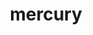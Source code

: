 ---
title: "mercury"
layout: cache
categories: [package, develop-2024-06-16]
meta: {"versions": ["2.3.1"], "compilers": ["cce@=15.0.1", "gcc@=10.3.0", "gcc@=11.1.0", "gcc@=11.4.0", "gcc@=9.4.0", "oneapi@=2024.0.0"], "oss": ["rhel8", "sle_hpc15", "ubuntu20.04", "ubuntu22.04"], "platforms": ["linux"], "targets": ["neoverse_v1", "neoverse_v2", "ppc64le", "x86_64_v3", "x86_64_v4", "zen4"], "stacks": ["data-vis-sdk", "e4s", "e4s-cray-rhel", "e4s-cray-sles", "e4s-neoverse-v2", "e4s-neoverse_v1", "e4s-oneapi", "e4s-power", "root"], "num_specs": 15, "num_specs_by_stack": {"root": 15, "e4s-cray-rhel": 1, "data-vis-sdk": 2, "e4s-oneapi": 2, "e4s": 3, "e4s-power": 2, "e4s-neoverse_v1": 2, "e4s-cray-sles": 1, "e4s-neoverse-v2": 2}}
spec_details: [{"hash": "4xgwurqjxwvmdodgq6qrq7u6lyoww5y7", "compiler": "cce@=15.0.1", "versions": ["2.3.1"], "os": "rhel8", "platform": "linux", "target": "zen4", "variants": ["~bmi", "+boostsys", "build_system=cmake", "build_type=Release", "+checksum", "~debug", "generator=make", "~hwloc", "~ipo", "+mpi", "+ofi", "~psm", "~psm2", "+shared", "+sm", "~ucx", "~udreg"], "stacks": ["root", "e4s-cray-rhel"], "size": "-", "tarball": "https://binaries.spack.io/develop-2024-06-16/build_cache/linux-rhel8-zen4/cce-15.0.1/mercury-2.3.1/linux-rhel8-zen4-cce-15.0.1-mercury-2.3.1-4xgwurqjxwvmdodgq6qrq7u6lyoww5y7.spack"}, {"hash": "sfzww6vv4a6ldbtit7m3gkapiqbxshry", "compiler": "gcc@=11.1.0", "versions": ["2.3.1"], "os": "ubuntu20.04", "platform": "linux", "target": "x86_64_v3", "variants": ["~bmi", "~boostsys", "build_system=cmake", "build_type=Release", "+checksum", "~debug", "generator=make", "~hwloc", "~ipo", "~mpi", "+ofi", "~psm", "~psm2", "+shared", "+sm", "~ucx", "~udreg"], "stacks": ["data-vis-sdk", "root"], "size": "-", "tarball": "https://binaries.spack.io/develop-2024-06-16/build_cache/linux-ubuntu20.04-x86_64_v3/gcc-11.1.0/mercury-2.3.1/linux-ubuntu20.04-x86_64_v3-gcc-11.1.0-mercury-2.3.1-sfzww6vv4a6ldbtit7m3gkapiqbxshry.spack"}, {"hash": "jjtnrxsy56jhmnjh3pcrjauytl3njznd", "compiler": "oneapi@=2024.0.0", "versions": ["2.3.1"], "os": "ubuntu22.04", "platform": "linux", "target": "x86_64_v3", "variants": ["~bmi", "~boostsys", "build_system=cmake", "build_type=Release", "+checksum", "~debug", "generator=make", "~hwloc", "~ipo", "+mpi", "+ofi", "~psm", "~psm2", "+shared", "+sm", "~ucx", "~udreg"], "stacks": ["root", "e4s-oneapi"], "size": "-", "tarball": "https://binaries.spack.io/develop-2024-06-16/build_cache/linux-ubuntu22.04-x86_64_v3/oneapi-2024.0.0/mercury-2.3.1/linux-ubuntu22.04-x86_64_v3-oneapi-2024.0.0-mercury-2.3.1-jjtnrxsy56jhmnjh3pcrjauytl3njznd.spack"}, {"hash": "ttipvpo7ueejaxmjp35fhguvza7mjkdf", "compiler": "gcc@=11.4.0", "versions": ["2.3.1"], "os": "ubuntu22.04", "platform": "linux", "target": "x86_64_v3", "variants": ["~bmi", "~boostsys", "build_system=cmake", "build_type=Release", "+checksum", "~debug", "generator=make", "~hwloc", "~ipo", "+mpi", "+ofi", "~psm", "~psm2", "+shared", "+sm", "~ucx", "~udreg"], "stacks": ["root", "e4s"], "size": "-", "tarball": "https://binaries.spack.io/develop-2024-06-16/build_cache/linux-ubuntu22.04-x86_64_v3/gcc-11.4.0/mercury-2.3.1/linux-ubuntu22.04-x86_64_v3-gcc-11.4.0-mercury-2.3.1-ttipvpo7ueejaxmjp35fhguvza7mjkdf.spack"}, {"hash": "rrr4rv3h7iys4spip4yakj5k5u7lrarc", "compiler": "oneapi@=2024.0.0", "versions": ["2.3.1"], "os": "ubuntu22.04", "platform": "linux", "target": "x86_64_v3", "variants": ["~bmi", "+boostsys", "build_system=cmake", "build_type=Release", "+checksum", "~debug", "generator=make", "~hwloc", "~ipo", "+mpi", "+ofi", "~psm", "~psm2", "+shared", "+sm", "~ucx", "~udreg"], "stacks": ["root", "e4s-oneapi"], "size": "-", "tarball": "https://binaries.spack.io/develop-2024-06-16/build_cache/linux-ubuntu22.04-x86_64_v3/oneapi-2024.0.0/mercury-2.3.1/linux-ubuntu22.04-x86_64_v3-oneapi-2024.0.0-mercury-2.3.1-rrr4rv3h7iys4spip4yakj5k5u7lrarc.spack"}, {"hash": "bvc5jrzrpdnfimk6noswxqojjkdjzpin", "compiler": "gcc@=9.4.0", "versions": ["2.3.1"], "os": "ubuntu20.04", "platform": "linux", "target": "ppc64le", "variants": ["~bmi", "~boostsys", "build_system=cmake", "build_type=Release", "+checksum", "~debug", "generator=make", "~hwloc", "~ipo", "+mpi", "+ofi", "~psm", "~psm2", "+shared", "+sm", "~ucx", "~udreg"], "stacks": ["e4s-power", "root"], "size": "-", "tarball": "https://binaries.spack.io/develop-2024-06-16/build_cache/linux-ubuntu20.04-ppc64le/gcc-9.4.0/mercury-2.3.1/linux-ubuntu20.04-ppc64le-gcc-9.4.0-mercury-2.3.1-bvc5jrzrpdnfimk6noswxqojjkdjzpin.spack"}, {"hash": "buk57ilzlg4ydymx53ozgemcvmdgepjz", "compiler": "gcc@=11.4.0", "versions": ["2.3.1"], "os": "ubuntu22.04", "platform": "linux", "target": "neoverse_v1", "variants": ["~bmi", "~boostsys", "build_system=cmake", "build_type=Release", "+checksum", "~debug", "generator=make", "~hwloc", "~ipo", "+mpi", "+ofi", "~psm", "~psm2", "+shared", "+sm", "~ucx", "~udreg"], "stacks": ["e4s-neoverse_v1", "root"], "size": "-", "tarball": "https://binaries.spack.io/develop-2024-06-16/build_cache/linux-ubuntu22.04-neoverse_v1/gcc-11.4.0/mercury-2.3.1/linux-ubuntu22.04-neoverse_v1-gcc-11.4.0-mercury-2.3.1-buk57ilzlg4ydymx53ozgemcvmdgepjz.spack"}, {"hash": "smehyldqt2pbx42lcpae4tf6bh2rawdm", "compiler": "gcc@=10.3.0", "versions": ["2.3.1"], "os": "sle_hpc15", "platform": "linux", "target": "x86_64_v4", "variants": ["~bmi", "+boostsys", "build_system=cmake", "build_type=Release", "+checksum", "~debug", "generator=make", "~hwloc", "~ipo", "+mpi", "+ofi", "~psm", "~psm2", "+shared", "+sm", "~ucx", "~udreg"], "stacks": ["e4s-cray-sles", "root"], "size": "-", "tarball": "https://binaries.spack.io/develop-2024-06-16/build_cache/linux-sle_hpc15-x86_64_v4/gcc-10.3.0/mercury-2.3.1/linux-sle_hpc15-x86_64_v4-gcc-10.3.0-mercury-2.3.1-smehyldqt2pbx42lcpae4tf6bh2rawdm.spack"}, {"hash": "ad3atryexh47ltcofjphsbs4yqxirgis", "compiler": "gcc@=11.1.0", "versions": ["2.3.1"], "os": "ubuntu20.04", "platform": "linux", "target": "x86_64_v3", "variants": ["~bmi", "~boostsys", "build_system=cmake", "build_type=Release", "+checksum", "~debug", "generator=make", "~hwloc", "~ipo", "~mpi", "+ofi", "~psm", "~psm2", "+shared", "+sm", "~ucx", "~udreg"], "stacks": ["data-vis-sdk", "root"], "size": "-", "tarball": "https://binaries.spack.io/develop-2024-06-16/build_cache/linux-ubuntu20.04-x86_64_v3/gcc-11.1.0/mercury-2.3.1/linux-ubuntu20.04-x86_64_v3-gcc-11.1.0-mercury-2.3.1-ad3atryexh47ltcofjphsbs4yqxirgis.spack"}, {"hash": "w4n4vv34rmjroxgsfmxrg3bpiw2awgkm", "compiler": "gcc@=11.4.0", "versions": ["2.3.1"], "os": "ubuntu22.04", "platform": "linux", "target": "neoverse_v1", "variants": ["~bmi", "+boostsys", "build_system=cmake", "build_type=Release", "+checksum", "~debug", "generator=make", "~hwloc", "~ipo", "+mpi", "+ofi", "~psm", "~psm2", "+shared", "+sm", "~ucx", "~udreg"], "stacks": ["e4s-neoverse_v1", "root"], "size": "-", "tarball": "https://binaries.spack.io/develop-2024-06-16/build_cache/linux-ubuntu22.04-neoverse_v1/gcc-11.4.0/mercury-2.3.1/linux-ubuntu22.04-neoverse_v1-gcc-11.4.0-mercury-2.3.1-w4n4vv34rmjroxgsfmxrg3bpiw2awgkm.spack"}, {"hash": "lwhwwtyjiez4p25ba2ckrxdsw2rtneo2", "compiler": "gcc@=11.4.0", "versions": ["2.3.1"], "os": "ubuntu22.04", "platform": "linux", "target": "neoverse_v2", "variants": ["~bmi", "~boostsys", "build_system=cmake", "build_type=Release", "+checksum", "~debug", "generator=make", "~hwloc", "~ipo", "+mpi", "+ofi", "~psm", "~psm2", "+shared", "+sm", "~ucx", "~udreg"], "stacks": ["root", "e4s-neoverse-v2"], "size": "-", "tarball": "https://binaries.spack.io/develop-2024-06-16/build_cache/linux-ubuntu22.04-neoverse_v2/gcc-11.4.0/mercury-2.3.1/linux-ubuntu22.04-neoverse_v2-gcc-11.4.0-mercury-2.3.1-lwhwwtyjiez4p25ba2ckrxdsw2rtneo2.spack"}, {"hash": "4icpn2mcprl3pyggagldbfi6iuf5nepx", "compiler": "gcc@=11.4.0", "versions": ["2.3.1"], "os": "ubuntu22.04", "platform": "linux", "target": "x86_64_v3", "variants": ["~bmi", "~boostsys", "build_system=cmake", "build_type=Release", "+checksum", "~debug", "generator=make", "~hwloc", "~ipo", "+mpi", "+ofi", "~psm", "~psm2", "+shared", "+sm", "~ucx", "~udreg"], "stacks": ["root", "e4s"], "size": "-", "tarball": "https://binaries.spack.io/develop-2024-06-16/build_cache/linux-ubuntu22.04-x86_64_v3/gcc-11.4.0/mercury-2.3.1/linux-ubuntu22.04-x86_64_v3-gcc-11.4.0-mercury-2.3.1-4icpn2mcprl3pyggagldbfi6iuf5nepx.spack"}, {"hash": "se3q6buoldeuvpotot67qqysbsb5ad2u", "compiler": "gcc@=9.4.0", "versions": ["2.3.1"], "os": "ubuntu20.04", "platform": "linux", "target": "ppc64le", "variants": ["~bmi", "+boostsys", "build_system=cmake", "build_type=Release", "+checksum", "~debug", "generator=make", "~hwloc", "~ipo", "+mpi", "+ofi", "~psm", "~psm2", "+shared", "+sm", "~ucx", "~udreg"], "stacks": ["e4s-power", "root"], "size": "-", "tarball": "https://binaries.spack.io/develop-2024-06-16/build_cache/linux-ubuntu20.04-ppc64le/gcc-9.4.0/mercury-2.3.1/linux-ubuntu20.04-ppc64le-gcc-9.4.0-mercury-2.3.1-se3q6buoldeuvpotot67qqysbsb5ad2u.spack"}, {"hash": "xqpf3dgaogjpeinlc2vawaf5frzhwn2y", "compiler": "gcc@=11.4.0", "versions": ["2.3.1"], "os": "ubuntu22.04", "platform": "linux", "target": "x86_64_v3", "variants": ["~bmi", "+boostsys", "build_system=cmake", "build_type=Release", "+checksum", "~debug", "generator=make", "~hwloc", "~ipo", "+mpi", "+ofi", "~psm", "~psm2", "+shared", "+sm", "~ucx", "~udreg"], "stacks": ["root", "e4s"], "size": "-", "tarball": "https://binaries.spack.io/develop-2024-06-16/build_cache/linux-ubuntu22.04-x86_64_v3/gcc-11.4.0/mercury-2.3.1/linux-ubuntu22.04-x86_64_v3-gcc-11.4.0-mercury-2.3.1-xqpf3dgaogjpeinlc2vawaf5frzhwn2y.spack"}, {"hash": "b5nxyeyett544ftby3krzywc3jaz4wpz", "compiler": "gcc@=11.4.0", "versions": ["2.3.1"], "os": "ubuntu22.04", "platform": "linux", "target": "neoverse_v2", "variants": ["~bmi", "+boostsys", "build_system=cmake", "build_type=Release", "+checksum", "~debug", "generator=make", "~hwloc", "~ipo", "+mpi", "+ofi", "~psm", "~psm2", "+shared", "+sm", "~ucx", "~udreg"], "stacks": ["root", "e4s-neoverse-v2"], "size": "-", "tarball": "https://binaries.spack.io/develop-2024-06-16/build_cache/linux-ubuntu22.04-neoverse_v2/gcc-11.4.0/mercury-2.3.1/linux-ubuntu22.04-neoverse_v2-gcc-11.4.0-mercury-2.3.1-b5nxyeyett544ftby3krzywc3jaz4wpz.spack"}]
---